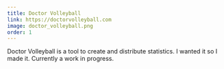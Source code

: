 ```yaml
---
title: Doctor Volleyball
link: https://doctorvolleyball.com
image: doctor_volleyball.png
order: 1
---
```


Doctor Volleyball is a tool to create and distribute statistics. I wanted it so I made it. Currently a work in progress. 

